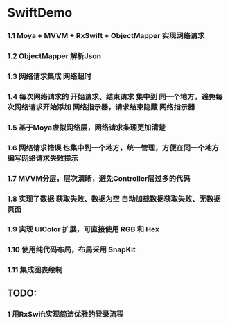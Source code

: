 # SwiftDemo
### 1.1 Moya + MVVM + RxSwift + ObjectMapper 实现网络请求
### 1.2 ObjectMapper 解析Json
### 1.3 网络请求集成 网络超时
### 1.4 每次网络请求的 开始请求、结束请求 集中到 同一个地方，避免每次网络请求开始添加 网络指示器，请求结束隐藏 网络指示器
### 1.5 基于Moya虚拟网络层，网络请求条理更加清楚
### 1.6 网络请求错误 也集中到一个地方，统一管理，方便在同一个地方编写网络请求失败提示
### 1.7 MVVM分层，层次清晰，避免Controller层过多的代码
### 1.8 实现了数据 获取失败、数据为空 自动加载数据获取失败、无数据 页面
### 1.9 实现 UIColor 扩展，可直接使用 RGB 和 Hex
### 1.10 使用纯代码布局，布局采用 SnapKit
### 1.11 集成图表绘制

## TODO:
### 1 用RxSwift实现简洁优雅的登录流程
